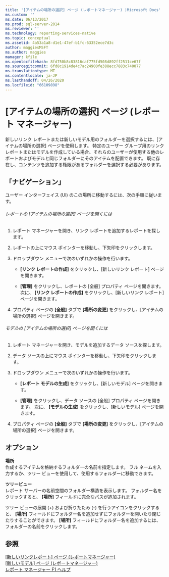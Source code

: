 ```yaml
---
title: '[アイテムの場所の選択] ページ (レポートマネージャー) |Microsoft Docs'
ms.custom: ''
ms.date: 06/13/2017
ms.prod: sql-server-2014
ms.reviewer: ''
ms.technology: reporting-services-native
ms.topic: conceptual
ms.assetid: 4a53a1a8-d1e1-47ef-b1fc-63352ece7d3c
author: maggiesMSFT
ms.author: maggies
manager: kfile
ms.openlocfilehash: 8fd750b8c83816caf775fd508d892ff2511ce67f
ms.sourcegitcommit: 6fd8c1914de4c7ac24900fe388ecc7883c740077
ms.translationtype: MT
ms.contentlocale: ja-JP
ms.lasthandoff: 04/26/2020
ms.locfileid: "66109898"
---
```

# <a name="choose-item-location-page-report-manager"></a>[アイテムの場所の選択] ページ (レポート マネージャー)
  新しいリンク レポートまたは新しいモデル用のフォルダーを選択するには、[アイテムの場所の選択] ページを使用します。 特定のユーザー グループ用のリンク レポートまたはモデルを作成している場合、それらのユーザーが使用する他のレポートおよびモデルと同じフォルダーにそのアイテムを配置できます。 既に存在し、コンテンツを追加する権限があるフォルダーを選択する必要があります。  
  
## <a name="navigation"></a>「ナビゲーション」  
 ユーザー インターフェイス (UI) のこの場所に移動するには、次の手順に従います。  
  
###### <a name="to-open-the-choose-item-location-page-for-a-report"></a>レポートの [アイテムの場所の選択] ページを開くには  
  
1.  レポート マネージャーを開き、リンク レポートを追加するレポートを探します。  
  
2.  レポートの上にマウス ポインターを移動し、下矢印をクリックします。  
  
3.  ドロップダウン メニューで次のいずれかの操作を行います。  
  
    -   **[リンク レポートの作成]** をクリックし、[新しいリンク レポート] ページを開きます。  
  
    -   **[管理]** をクリックし、レポートの [全般] プロパティ ページを開きます。 次に、 **[リンク レポートの作成]** をクリックし、[新しいリンク レポート] ページを開きます。  
  
4.  プロパティ ページの **[全般]** タブで **[場所の変更]** をクリックし、[アイテムの場所の選択] ページを開きます。  
  
###### <a name="to-open-the-choose-item-location-page-for-a-model"></a>モデルの [アイテムの場所の選択] ページを開くには  
  
1.  レポート マネージャーを開き、モデルを追加するデータ ソースを探します。  
  
2.  データ ソースの上にマウス ポインターを移動し、下矢印をクリックします。  
  
3.  ドロップダウン メニューで次のいずれかの操作を行います。  
  
    -   **[レポート モデルの生成]** をクリックし、[新しいモデル] ページを開きます。  
  
    -   **[管理]** をクリックし、データ ソースの [全般] プロパティ ページを開きます。 次に、 **[モデルの生成]** をクリックし、[新しいモデル] ページを開きます。  
  
4.  プロパティ ページの **[全般]** タブで **[場所の変更]** をクリックし、[アイテムの場所の選択] ページを開きます。  
  
## <a name="options"></a>オプション  
 **場所**  
 作成するアイテムを格納するフォルダーの名前を指定します。 フル ネームを入力するか、ツリー ビューを使用して、使用するフォルダーに移動できます。  
  
 **ツリービュー**  
 レポート サーバーの名前空間のフォルダー構造を表示します。 フォルダー名をクリックすると、 **[場所]** フィールドに完全なパスが追加されます。  
  
 ツリー ビューの展開 (+) および折りたたみ (-) を行うアイコンをクリックすると、 **[場所]** フィールドにフォルダー名を追加せずにフォルダーを開いたり閉じたりすることができます。 **[場所]** フィールドにフォルダー名を追加するには、フォルダーの名前をクリックします。  
  
## <a name="see-also"></a>参照  
 [[新しいリンクレポート] ページ &#40;レポートマネージャー&#41;](../../2014/reporting-services/new-linked-report-page-report-manager.md)   
 [[新しいモデル] ページ &#40;レポートマネージャー&#41;](../../2014/reporting-services/new-model-page-report-manager.md)   
 [レポート マネージャー F1 ヘルプ](../../2014/reporting-services/report-manager-f1-help.md)  
  
  
